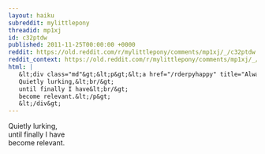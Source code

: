 ```yaml
---
layout: haiku
subreddit: mylittlepony
threadid: mp1xj
id: c32ptdw
published: 2011-11-25T00:00:00 +0000
reddit: https://old.reddit.com/r/mylittlepony/comments/mp1xj/_/c32ptdw
reddit_context: https://old.reddit.com/r/mylittlepony/comments/mp1xj/_/c32ptdw?context=3
html: |
   &lt;div class="md"&gt;&lt;p&gt;&lt;a href="/rderpyhappy" title="Always Relevant / YES YES OH MY GOD YES YES / Paper Bag Princess"&gt;&lt;/a&gt; 
   Quietly lurking,&lt;br/&gt;
   until finally I have&lt;br/&gt;
   become relevant.&lt;/p&gt;
   &lt;/div&gt;
---
```


[](/rderpyhappy "Always Relevant / YES YES OH MY GOD YES YES / Paper Bag Princess") 
Quietly lurking,  
until finally I have  
become relevant.
